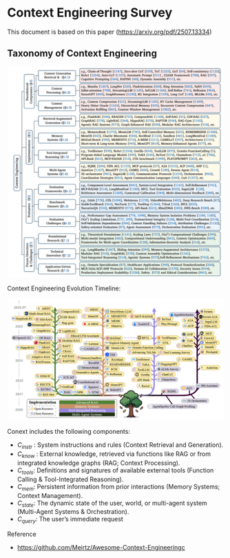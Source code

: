 # Context Engineering Survey

This document is based on this paper (https://arxiv.org/pdf/2507.13334)
## Taxonomy of Context Engineering
![alt text](image.png)

Context Engineering Evolution Timeline:

![alt text](image-1.png)

Conext includes the following components:
- $C_{instr}$ : System instructions and rules (Context Retrieval and Generation).
- $C_{know}$ : External knowledge, retrieved via functions like RAG or from integrated knowledge graphs (RAG; Context Processing).
- $C_{tools}$: Definitions and signatures of available external tools (Function Calling & Tool-Integrated Reasoning).
- $C_{mem}$: Persistent information from prior interactions (Memory Systems; Context Management).
- $C_{state}$: The dynamic state of the user, world, or multi-agent system (Multi-Agent Systems & Orchestration).
- $C_{query}$: The user’s immediate request


Reference
- https://github.com/Meirtz/Awesome-Context-Engineeringc